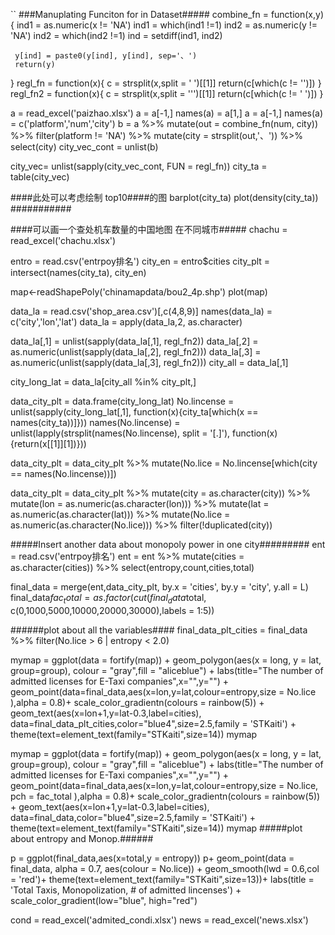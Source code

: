 ``
###Manuplating Funciton for in Dataset#####
combine_fn = function(x,y){
     ind1 = as.numeric(x != 'NA')
     ind1 = which(ind1 !=1)
     ind2 = as.numeric(y != 'NA')
     ind2 = which(ind2 !=1)
     ind = setdiff(ind1, ind2)
     
     y[ind] = paste0(y[ind], y[ind], sep='、') 
     return(y)
}
regl_fn = function(x){
  c = strsplit(x,split = ' ')[[1]]
  return(c[which(c != '')])
}
regl_fn2 = function(x){
  c = strsplit(x,split = '\'')[[1]]
  return(c[which(c != ' ')])
}


a = read_excel('paizhao.xlsx')
a = a[-1,]
names(a) = a[1,]
a = a[-1,]
names(a) = c('platform','num','city')
b = a %>% mutate(out = combine_fn(num, city))   %>% 
          filter(platform != 'NA')   %>%
          mutate(city = strsplit(out,'、'))  %>%
          select(city)
city_vec_cont = unlist(b)

city_vec= unlist(sapply(city_vec_cont, FUN = regl_fn))
city_ta = table(city_vec)

####此处可以考虑绘制 top10####的图
barplot(city_ta)
plot(density(city_ta))
###########

####可以画一个查处机车数量的中国地图 在不同城市#####
chachu = read_excel('chachu.xlsx')

entro = read.csv('entrpoy排名')
city_en = entro$cities
city_plt = intersect(names(city_ta), city_en)



map<-readShapePoly('chinamapdata/bou2_4p.shp')
plot(map)

data_la = read.csv('shop_area.csv')[,c(4,8,9)]
names(data_la) = c('city','lon','lat')
data_la = apply(data_la,2, as.character)

data_la[,1] = unlist(sapply(data_la[,1], regl_fn2))
data_la[,2] = as.numeric(unlist(sapply(data_la[,2], regl_fn2)))
data_la[,3] = as.numeric(unlist(sapply(data_la[,3], regl_fn2)))
city_all = data_la[,1]

city_long_lat = data_la[city_all %in% city_plt,]

data_city_plt = data.frame(city_long_lat)
No.lincense = unlist(sapply(city_long_lat[,1], 
                            function(x){city_ta[which(x == names(city_ta))]}))
names(No.lincense) = unlist(lapply(strsplit(names(No.lincense), split = '[.]'), 
                                   function(x){return(x[[1]][1])}))

data_city_plt = data_city_plt %>% 
            mutate(No.lice = No.lincense[which(city == names(No.lincense))])

data_city_plt = data_city_plt %>% 
      mutate(city = as.character(city)) %>%
      mutate(lon = as.numeric(as.character(lon))) %>%
      mutate(lat = as.numeric(as.character(lat))) %>%
      mutate(No.lice = as.numeric(as.character(No.lice))) %>% 
      filter(!duplicated(city))
      
#####Insert another data about monopoly power in one city#########
ent = read.csv('entrpoy排名')
ent = ent %>% mutate(cities = as.character(cities)) %>%
              select(entropy,count,cities,total)

final_data = merge(ent,data_city_plt, by.x = 'cities', by.y = 'city', y.all = L)
final_data$fac_total = as.factor(cut(final_data$total, c(0,1000,5000,10000,20000,30000),labels = 1:5))

######plot about all the variables####
final_data_plt_cities = final_data %>% filter(No.lice > 6 | entropy < 2.0) 

mymap = ggplot(data = fortify(map)) +
  geom_polygon(aes(x = long, y = lat, group=group), colour = "gray",fill = "aliceblue") +
  labs(title="The number of admitted licenses for E-Taxi companies",x="",y="") +
  geom_point(data=final_data,aes(x=lon,y=lat,colour=entropy,size = No.lice ),alpha = 0.8)+ 
  scale_color_gradientn(colours = rainbow(5)) +
  geom_text(aes(x=lon+1,y=lat-0.3,label=cities), data=final_data_plt_cities,color="blue4",size=2.5,family = 'STKaiti') +
  theme(text=element_text(family="STKaiti",size=14))
mymap

mymap = ggplot(data = fortify(map)) +
  geom_polygon(aes(x = long, y = lat, group=group), colour = "gray",fill = "aliceblue") +
  labs(title="The number of admitted licenses for E-Taxi companies",x="",y="") +
  geom_point(data=final_data,aes(x=lon,y=lat,colour=entropy,size = No.lice, pch = fac_total ),alpha = 0.8)+ 
  scale_color_gradientn(colours = rainbow(5)) +
  geom_text(aes(x=lon+1,y=lat-0.3,label=cities), data=final_data,color="blue4",size=2.5,family = 'STKaiti') +
  theme(text=element_text(family="STKaiti",size=14))
mymap
#####plot about entropy and Monop.######

p = ggplot(final_data,aes(x=total,y = entropy))
p+ geom_point(data = final_data, alpha = 0.7, aes(colour = No.lice)) + geom_smooth(lwd = 0.6,col = 'red')+
  theme(text=element_text(family="STKaiti",size=13))+
  labs(title = 'Total Taxis, Monopolization, # of admitted lincenses') +
  scale_color_gradient(low="blue", high="red")


cond = read_excel('admited_condi.xlsx')
news = read_excel('news.xlsx')
```




